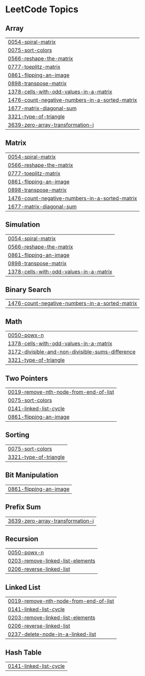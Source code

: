 <!---LeetCode Topics Start-->
# LeetCode Topics
## Array
|  |
| ------- |
| [0054-spiral-matrix](https://github.com/choppanitheesh/Leetcode/tree/master/0054-spiral-matrix) |
| [0075-sort-colors](https://github.com/choppanitheesh/Leetcode/tree/master/0075-sort-colors) |
| [0566-reshape-the-matrix](https://github.com/choppanitheesh/Leetcode/tree/master/0566-reshape-the-matrix) |
| [0777-toeplitz-matrix](https://github.com/choppanitheesh/Leetcode/tree/master/0777-toeplitz-matrix) |
| [0861-flipping-an-image](https://github.com/choppanitheesh/Leetcode/tree/master/0861-flipping-an-image) |
| [0898-transpose-matrix](https://github.com/choppanitheesh/Leetcode/tree/master/0898-transpose-matrix) |
| [1378-cells-with-odd-values-in-a-matrix](https://github.com/choppanitheesh/Leetcode/tree/master/1378-cells-with-odd-values-in-a-matrix) |
| [1476-count-negative-numbers-in-a-sorted-matrix](https://github.com/choppanitheesh/Leetcode/tree/master/1476-count-negative-numbers-in-a-sorted-matrix) |
| [1677-matrix-diagonal-sum](https://github.com/choppanitheesh/Leetcode/tree/master/1677-matrix-diagonal-sum) |
| [3321-type-of-triangle](https://github.com/choppanitheesh/Leetcode/tree/master/3321-type-of-triangle) |
| [3639-zero-array-transformation-i](https://github.com/choppanitheesh/Leetcode/tree/master/3639-zero-array-transformation-i) |
## Matrix
|  |
| ------- |
| [0054-spiral-matrix](https://github.com/choppanitheesh/Leetcode/tree/master/0054-spiral-matrix) |
| [0566-reshape-the-matrix](https://github.com/choppanitheesh/Leetcode/tree/master/0566-reshape-the-matrix) |
| [0777-toeplitz-matrix](https://github.com/choppanitheesh/Leetcode/tree/master/0777-toeplitz-matrix) |
| [0861-flipping-an-image](https://github.com/choppanitheesh/Leetcode/tree/master/0861-flipping-an-image) |
| [0898-transpose-matrix](https://github.com/choppanitheesh/Leetcode/tree/master/0898-transpose-matrix) |
| [1476-count-negative-numbers-in-a-sorted-matrix](https://github.com/choppanitheesh/Leetcode/tree/master/1476-count-negative-numbers-in-a-sorted-matrix) |
| [1677-matrix-diagonal-sum](https://github.com/choppanitheesh/Leetcode/tree/master/1677-matrix-diagonal-sum) |
## Simulation
|  |
| ------- |
| [0054-spiral-matrix](https://github.com/choppanitheesh/Leetcode/tree/master/0054-spiral-matrix) |
| [0566-reshape-the-matrix](https://github.com/choppanitheesh/Leetcode/tree/master/0566-reshape-the-matrix) |
| [0861-flipping-an-image](https://github.com/choppanitheesh/Leetcode/tree/master/0861-flipping-an-image) |
| [0898-transpose-matrix](https://github.com/choppanitheesh/Leetcode/tree/master/0898-transpose-matrix) |
| [1378-cells-with-odd-values-in-a-matrix](https://github.com/choppanitheesh/Leetcode/tree/master/1378-cells-with-odd-values-in-a-matrix) |
## Binary Search
|  |
| ------- |
| [1476-count-negative-numbers-in-a-sorted-matrix](https://github.com/choppanitheesh/Leetcode/tree/master/1476-count-negative-numbers-in-a-sorted-matrix) |
## Math
|  |
| ------- |
| [0050-powx-n](https://github.com/choppanitheesh/Leetcode/tree/master/0050-powx-n) |
| [1378-cells-with-odd-values-in-a-matrix](https://github.com/choppanitheesh/Leetcode/tree/master/1378-cells-with-odd-values-in-a-matrix) |
| [3172-divisible-and-non-divisible-sums-difference](https://github.com/choppanitheesh/Leetcode/tree/master/3172-divisible-and-non-divisible-sums-difference) |
| [3321-type-of-triangle](https://github.com/choppanitheesh/Leetcode/tree/master/3321-type-of-triangle) |
## Two Pointers
|  |
| ------- |
| [0019-remove-nth-node-from-end-of-list](https://github.com/choppanitheesh/Leetcode/tree/master/0019-remove-nth-node-from-end-of-list) |
| [0075-sort-colors](https://github.com/choppanitheesh/Leetcode/tree/master/0075-sort-colors) |
| [0141-linked-list-cycle](https://github.com/choppanitheesh/Leetcode/tree/master/0141-linked-list-cycle) |
| [0861-flipping-an-image](https://github.com/choppanitheesh/Leetcode/tree/master/0861-flipping-an-image) |
## Sorting
|  |
| ------- |
| [0075-sort-colors](https://github.com/choppanitheesh/Leetcode/tree/master/0075-sort-colors) |
| [3321-type-of-triangle](https://github.com/choppanitheesh/Leetcode/tree/master/3321-type-of-triangle) |
## Bit Manipulation
|  |
| ------- |
| [0861-flipping-an-image](https://github.com/choppanitheesh/Leetcode/tree/master/0861-flipping-an-image) |
## Prefix Sum
|  |
| ------- |
| [3639-zero-array-transformation-i](https://github.com/choppanitheesh/Leetcode/tree/master/3639-zero-array-transformation-i) |
## Recursion
|  |
| ------- |
| [0050-powx-n](https://github.com/choppanitheesh/Leetcode/tree/master/0050-powx-n) |
| [0203-remove-linked-list-elements](https://github.com/choppanitheesh/Leetcode/tree/master/0203-remove-linked-list-elements) |
| [0206-reverse-linked-list](https://github.com/choppanitheesh/Leetcode/tree/master/0206-reverse-linked-list) |
## Linked List
|  |
| ------- |
| [0019-remove-nth-node-from-end-of-list](https://github.com/choppanitheesh/Leetcode/tree/master/0019-remove-nth-node-from-end-of-list) |
| [0141-linked-list-cycle](https://github.com/choppanitheesh/Leetcode/tree/master/0141-linked-list-cycle) |
| [0203-remove-linked-list-elements](https://github.com/choppanitheesh/Leetcode/tree/master/0203-remove-linked-list-elements) |
| [0206-reverse-linked-list](https://github.com/choppanitheesh/Leetcode/tree/master/0206-reverse-linked-list) |
| [0237-delete-node-in-a-linked-list](https://github.com/choppanitheesh/Leetcode/tree/master/0237-delete-node-in-a-linked-list) |
## Hash Table
|  |
| ------- |
| [0141-linked-list-cycle](https://github.com/choppanitheesh/Leetcode/tree/master/0141-linked-list-cycle) |
<!---LeetCode Topics End-->
